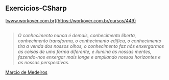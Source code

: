 ## Exercicios-CSharp

[www.workover.com.br](https://workover.com.br/cursos/449)


##
>*O conhecimento nunca é demais, conhecimento liberta, conhecimento transforma, o conhecimento edifica, o conhecimento tira a venda dos nossos olhos, o conhecimento faz nós enxergarmos as coisas de uma forma diferente, e ilumina as nossas mentes, fazendo-nos enxergar mais longe e ampliando nossos horizontes e as nossas perspectivas.*

[Marcio de Medeiros](https://www.pensador.com/frase/Mjg1OTkyMQ/)
